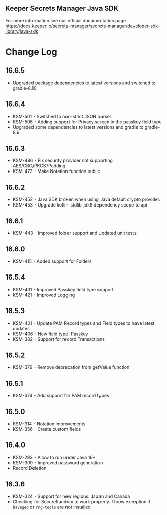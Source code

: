 ## Keeper Secrets Manager Java SDK

For more information see our official documentation page https://docs.keeper.io/secrets-manager/secrets-manager/developer-sdk-library/java-sdk

# Change Log

## 16.6.5
- Upgraded package dependencies to latest versions and switched to gradle-8.10

## 16.6.4
- KSM-501 - Switched to non-strict JSON parser
- KSM-506 - Adding support for Privacy screen in the passkey field type
- Upgraded some dependencies to latest versions and gradle to gradle-8.6

## 16.6.3
- KSM-486 - Fix security provider not supporting AES/CBC/PKCS7Padding
- KSM-473 - Make Notation function public

## 16.6.2
- KSM-452 - Java SDK broken when using Java default crypto provider.
- KSM-453 - Upgrade kotlin-stdlib-jdk8 dependency scope to api

## 16.6.1
- KSM-443 - Improved folder support and updated unit tests

## 16.6.0
- KSM-415 - Added support for Folders

## 16.5.4
- KSM-431 - Improved Passkey field type support
- KSM-421 - Improved Logging

## 16.5.3
- KSM-401 - Update PAM Record types and Field types to have latest updates
- KSM-406 - New field type: Passkey
- KSM-382 - Support for record Transactions

## 16.5.2
- KSM-379 - Remove deprecation from getValue function

## 16.5.1
- KSM-374 - Add support for PAM record types

## 16.5.0
- KSM-314 - Notation improvements
- KSM-356 - Create custom fields

## 16.4.0
- KSM-293 - Allow to run under Java 16+
- KSM-309 - Improved password generation
- Record Deletion

## 16.3.6
- KSM-324 - Support for new regions: Japan and Canada
- Checking for SecureRandom to work properly. Throw exception if `haveged` or `rng-tools` are not installed
